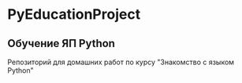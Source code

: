 # PyEducationProject

## Обучение ЯП Python

Репозиторий для домашних работ по курсу "Знакомство с языком Python"

 

